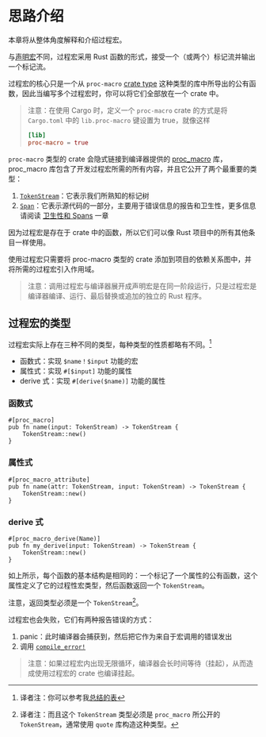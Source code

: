 # 思路介绍

本章将从整体角度解释和介绍过程宏。

与[声明宏]不同，过程宏采用 Rust 函数的形式，接受一个（或两个）标记流并输出一个标记流。

[声明宏]: ../decl-macros.md

过程宏的核心只是一个从 `proc-macro` [crate type](https://doc.rust-lang.org/reference/linkage.html) 这种类型的库中所导出的公有函数，因此当编写多个过程宏时，你可以将它们全部放在一个 crate 中。

> 注意：在使用 Cargo 时，定义一个 `proc-macro` crate 的方式是将
> `Cargo.toml` 中的 `lib.proc-macro` 键设置为 true，就像这样
> 
> ```toml
> [lib]
> proc-macro = true
> ```

`proc-macro` 类型的 crate 会隐式链接到编译器提供的 [proc_macro](https://doc.rust-lang.org/proc_macro/index.html) 库，
proc_macro 库包含了开发过程宏所需的所有内容，并且它公开了两个最重要的类型：
1. [`TokenStream`](https://doc.rust-lang.org/proc_macro/struct.TokenStream.html)：它表示我们所熟知的标记树
2. [`Span`](https://doc.rust-lang.org/proc_macro/struct.Span.html)：它表示源代码的一部分，主要用于错误信息的报告和卫生性，更多信息请阅读
   [卫生性和 Spans](./hygiene.md) 一章

因为过程宏是存在于 crate 中的函数，所以它们可以像 Rust 项目中的所有其他条目一样使用。

使用过程宏只需要将 proc-macro 类型的 crate 添加到项目的依赖关系图中，并将所需的过程宏引入作用域。

> 注意：调用过程宏与编译器展开成声明宏是在同一阶段运行，只是过程宏是编译器编译、运行、最后替换或追加的独立的 Rust 程序。

## 过程宏的类型

过程宏实际上存在三种不同的类型，每种类型的性质都略有不同。[^kinds]

* 函数式：实现 `$name！$input` 功能的宏
* 属性式：实现 `#[$input]` 功能的属性
* derive 式：实现 `#[derive($name)]` 功能的属性

[^kinds]: 译者注：你可以参考我[总结的表](https://zjp-cn.github.io/rust-note/proc/FAQ.html#%E4%BB%80%E4%B9%88%E6%98%AF%E8%BF%87%E7%A8%8B%E5%AE%8F)

### 函数式

```rust,ignore
#[proc_macro]
pub fn name(input: TokenStream) -> TokenStream {
    TokenStream::new()
}
```

### 属性式

```rust,ignore
#[proc_macro_attribute]
pub fn name(attr: TokenStream, input: TokenStream) -> TokenStream {
    TokenStream::new()
}
```

### derive 式

```rust,ignore
#[proc_macro_derive(Name)]
pub fn my_derive(input: TokenStream) -> TokenStream {
    TokenStream::new()
}
```

如上所示，每个函数的基本结构是相同的：一个标记了一个属性的公有函数，这个属性定义了它的过程性宏类型，然后函数返回一个 `TokenStream`。

注意，返回类型必须是一个 `TokenStream`[^TokenStream]。

过程宏也会失败，它们有两种报告错误的方式：
1. panic：此时编译器会捕获到，然后把它作为来自于宏调用的错误发出
2. 调用 [`compile_error!`](https://doc.rust-lang.org/std/macro.compile_error.html) 

> 注意：如果过程宏内出现无限循环，编译器会长时间等待（挂起），从而造成使用过程宏的 crate 也编译挂起。

[^TokenStream]: 译者注：而且这个 `TokenStream` 类型必须是 `proc_macro` 所公开的 `TokenStream`，通常使用 `quote` 库构造这种类型。
